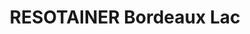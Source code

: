 ---
title: "RESOTAINER Bordeaux Lac"
url: /bordeaux/resotainer-bordeaux-lac/
shop: location de stockage
---